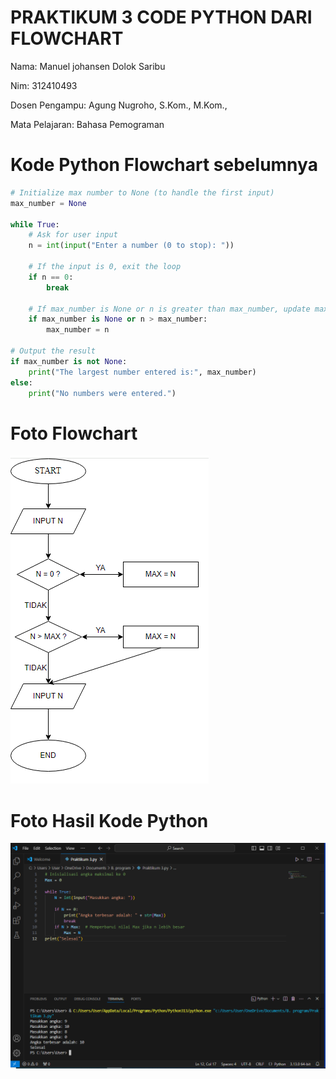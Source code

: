 # PRAKTIKUM 3 CODE PYTHON DARI FLOWCHART

Nama: Manuel johansen Dolok Saribu

Nim: 312410493

Dosen Pengampu: Agung Nugroho, S.Kom., M.Kom.,

Mata Pelajaran: Bahasa Pemograman

# Kode Python Flowchart sebelumnya

```python
# Initialize max number to None (to handle the first input)
max_number = None

while True:
    # Ask for user input
    n = int(input("Enter a number (0 to stop): "))
    
    # If the input is 0, exit the loop
    if n == 0:
        break
    
    # If max_number is None or n is greater than max_number, update max_number
    if max_number is None or n > max_number:
        max_number = n

# Output the result
if max_number is not None:
    print("The largest number entered is:", max_number)
else:
    print("No numbers were entered.")
```
# Foto Flowchart
![Foto](https://github.com/Manueljds2311105/FOTO/blob/main/Flowchart%202.png?raw=true)

# Foto Hasil Kode Python
![Foto](https://github.com/Manueljds2311105/FOTO/blob/main/Hasil%20Eksekusi%20Kode%20Python.png?raw=true)
